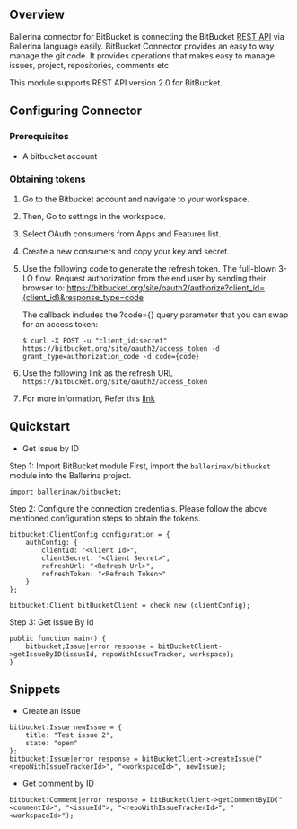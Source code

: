 ## Overview
Ballerina connector for BitBucket is connecting the BitBucket [REST API](https://developer.atlassian.com/bitbucket/api/2/reference/) via Ballerina language easily. BitBucket Connector provides an easy to way manage the git code. It provides operations that 
makes easy to manage issues, project, repositories, comments etc.

This module supports REST API version 2.0 for BitBucket.
 
## Configuring Connector

### Prerequisites
- A bitbucket account

### Obtaining tokens
1. Go to the Bitbucket account and navigate to your workspace.
2. Then, Go to settings in the workspace.
3. Select OAuth consumers from Apps and Features list.
4. Create a new consumers and copy your key and secret.
5. Use the following code to generate the refresh token. The full-blown 3-LO flow. Request authorization from the end user by sending their browser to:
    https://bitbucket.org/site/oauth2/authorize?client_id={client_id}&response_type=code

    The callback includes the ?code={} query parameter that you can swap for an access token:
    ```
    $ curl -X POST -u "client_id:secret" https://bitbucket.org/site/oauth2/access_token -d grant_type=authorization_code -d code={code}
    ```

6. Use the following link as the refresh URL
    `https://bitbucket.org/site/oauth2/access_token`

7. For more information, Refer this [link](https://developer.atlassian.com/bitbucket/api/2/reference/?utm_source=%2Fbitbucket%2Fapi%2F2%2Freference&utm_medium=302)
 
## Quickstart

* Get Issue by ID

Step 1: Import BitBucket module
First, import the `ballerinax/bitbucket` module into the Ballerina project.
```ballerina
import ballerinax/bitbucket;
```
Step 2: Configure the connection credentials.
Please follow the above mentioned configuration steps to obtain the tokens.
```ballerina
bitbucket:ClientConfig configuration = {
    authConfig: {
        clientId: "<Client Id>",
        clientSecret: "<Client Secret>",
        refreshUrl: "<Refresh Url>",
        refreshToken: "<Refresh Token>"
    }
};

bitbucket:Client bitBucketClient = check new (clientConfig);

```
Step 3: Get Issue By Id

```ballerina
public function main() {
    bitbucket;Issue|error response = bitBucketClient->getIssueByID(issueId, repoWithIssueTracker, workspace);
}
``` 

## Snippets

* Create an issue
```ballerina
bitbucket:Issue newIssue = {
    title: "Test issue 2",
    state: "open"
};
bitbucket:Issue|error response = bitBucketClient->createIssue("<repoWithIssueTrackerId>", "<workspaceId>", newIssue);
```

* Get comment by ID

```ballerina
bitbucket:Comment|error response = bitBucketClient->getCommentByID("<commentId>", "<issueId">, "<repoWithIssueTrackerId>", "<workspaceId>");
```